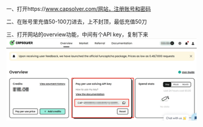 一、打开https://www.capsolver.com/网站，注册账号和密码

二、在账号里充值50-100刀进去，上不封顶，最低充值50刀

三、打开网站的overview功能，中间有个API key，复制下来
![7.png](img/7.png)
